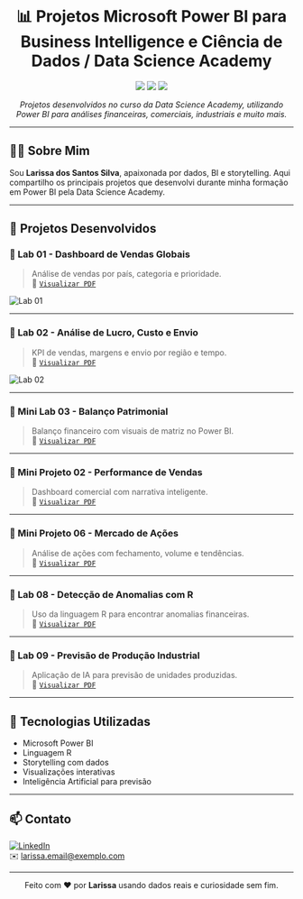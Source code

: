 <h1 align="center">📊 Projetos Microsoft Power BI para Business Intelligence e Ciência de Dados / Data Science Academy </h1>

<p align="center">
  <img src="https://img.shields.io/badge/Power%20BI-Data%20Visualization-yellow?style=for-the-badge&logo=powerbi" />
  <img src="https://img.shields.io/badge/R%20Language-Stats%20&%20Anomaly%20Detection-blue?style=for-the-badge&logo=r" />
  <img src="https://img.shields.io/badge/Status-Conclu%C3%ADdo-green?style=for-the-badge" />
</p>

<p align="center">
  <i>Projetos desenvolvidos no curso da Data Science Academy, utilizando Power BI para análises financeiras, comerciais, industriais e muito mais.</i>
</p>

---

## 👩‍💻 Sobre Mim

Sou **Larissa dos Santos Silva**, apaixonada por dados, BI e storytelling. Aqui compartilho os principais projetos que desenvolvi durante minha formação em Power BI pela Data Science Academy.

---

## 🚀 Projetos Desenvolvidos

### 🔹 Lab 01 - Dashboard de Vendas Globais
> Análise de vendas por país, categoria e prioridade.  
📄 [`Visualizar PDF`](./FINALIZAÇÃO%20LAB%2001.pdf)

![Lab 01](https://github.com/seu-usuario/seu-repo/imagens/lab01.png)

---

### 🔹 Lab 02 - Análise de Lucro, Custo e Envio
> KPI de vendas, margens e envio por região e tempo.  
📄 [`Visualizar PDF`](./LAB%2002%20FINALIZADO.pdf)

![Lab 02](https://github.com/seu-usuario/seu-repo/imagens/lab02.png)

---

### 🔹 Mini Lab 03 - Balanço Patrimonial
> Balanço financeiro com visuais de matriz no Power BI.  
📄 [`Visualizar PDF`](./MINI%20LAB%2003%20COMPLETO.pdf)

---

### 🔹 Mini Projeto 02 - Performance de Vendas
> Dashboard comercial com narrativa inteligente.  
📄 [`Visualizar PDF`](./MINI%20PROJETO%2002%20FINALIZADO.pdf)

---

### 🔹 Mini Projeto 06 - Mercado de Ações
> Análise de ações com fechamento, volume e tendências.  
📄 [`Visualizar PDF`](./MINI%20PROJ%2006%20COMPLETO.pdf)

---

### 🔹 Lab 08 - Detecção de Anomalias com R
> Uso da linguagem R para encontrar anomalias financeiras.  
📄 [`Visualizar PDF`](./LAB%2008%20COMPLETO.pdf)

---

### 🔹 Lab 09 - Previsão de Produção Industrial
> Aplicação de IA para previsão de unidades produzidas.  
📄 [`Visualizar PDF`](./LAB%2009%20COMPLETO.pdf)

---

## 🧰 Tecnologias Utilizadas

- Microsoft Power BI
- Linguagem R
- Storytelling com dados
- Visualizações interativas
- Inteligência Artificial para previsão

---

## 📫 Contato

[![LinkedIn](https://img.shields.io/badge/LinkedIn-Visite%20meu%20perfil-blue?style=flat-square&logo=linkedin)](https://www.linkedin.com/in/seu-perfil)  
✉️ larissa.email@exemplo.com

---

<p align="center">
  Feito com ❤️ por <b>Larissa</b> usando dados reais e curiosidade sem fim.
</p>
